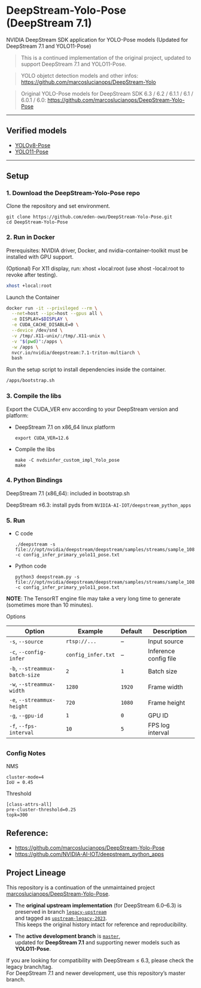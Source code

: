 # DeepStream-Yolo-Pose (DeepStream 7.1)

NVIDIA DeepStream SDK application for YOLO-Pose models (Updated for DeepStream 7.1 and YOLO11-Pose)


> This is a continued implementation of the original project, updated to support DeepStream 7.1 and YOLO11-Pose.

> YOLO objetct detection models and other infos: https://github.com/marcoslucianops/DeepStream-Yolo

> Original YOLO-Pose models for DeepStream SDK 6.3 / 6.2 / 6.1.1 / 6.1 / 6.0.1 / 6.0: https://github.com/marcoslucianops/DeepStream-Yolo-Pose

---

## Verified models

* [YOLOv8-Pose](https://github.com/ultralytics/ultralytics)
* [YOLO11-Pose](https://github.com/ultralytics/ultralytics)

---

## Setup

### 1. Download the DeepStream-Yolo-Pose repo

Clone the repository and set environment.

```
git clone https://github.com/eden-owo/DeepStream-Yolo-Pose.git
cd DeepStream-Yolo-Pose
```

### 2. Run in Docker
Prerequisites: NVIDIA driver, Docker, and nvidia-container-toolkit must be installed with GPU support.

(Optional) For X11 display, run: xhost +local:root (use xhost -local:root to revoke after testing).
```bash
xhost +local:root
```

Launch the Container
```bash
docker run -it --privileged --rm \
  --net=host --ipc=host --gpus all \
  -e DISPLAY=$DISPLAY \
  -e CUDA_CACHE_DISABLE=0 \
  --device /dev/snd \
  -v /tmp/.X11-unix/:/tmp/.X11-unix \
  -v "$(pwd)":/apps \
  -w /apps \
  nvcr.io/nvidia/deepstream:7.1-triton-multiarch \
  bash
```

Run the setup script to install dependencies inside the container.

```bash
/apps/bootstrap.sh
```

### 3. Compile the libs

Export the CUDA_VER env according to your DeepStream version and platform:

* DeepStream 7.1 on x86_64 linux platform

  ```
  export CUDA_VER=12.6
  ```

* Compile the libs

  ```
  make -C nvdsinfer_custom_impl_Yolo_pose
  make
  ```

### 4. Python Bindings

  DeepStream 7.1 (x86_64): included in bootstrap.sh

  DeepStream ≤6.3: install pyds from  `NVIDIA-AI-IOT/deepstream_python_apps` 



### 5. Run

* C code

  ```
  ./deepstream -s file:///opt/nvidia/deepstream/deepstream/samples/streams/sample_1080p_h264.mp4 -c config_infer_primary_yolo11_pose.txt
  ```

* Python code

  ```
  python3 deepstream.py -s file:///opt/nvidia/deepstream/deepstream/samples/streams/sample_1080p_h264.mp4 -c config_infer_primary_yolo11_pose.txt
  ```

**NOTE**: The TensorRT engine file may take a very long time to generate (sometimes more than 10 minutes).

Options

| Option | Example | Default | Description |
|--------|---------|---------|-------------|
| `-s`, `--source` | `rtsp://...` | – | Input source |
| `-c`, `--config-infer` | `config_infer.txt` | – | Inference config file |
| `-b`, `--streammux-batch-size` | `2` | `1` | Batch size |
| `-w`, `--streammux-width` | `1280` | `1920` | Frame width |
| `-e`, `--streammux-height` | `720` | `1080` | Frame height |
| `-g`, `--gpu-id` | `1` | `0` | GPU ID |
| `-f`, `--fps-interval` | `10` | `5` | FPS log interval |

##

### Config Notes

NMS
```
cluster-mode=4
IoU = 0.45
```

Threshold
```
[class-attrs-all]
pre-cluster-threshold=0.25
topk=300
```

## Reference: 
* https://github.com/marcoslucianops/DeepStream-Yolo-Pose
* https://github.com/NVIDIA-AI-IOT/deepstream_python_apps

## Project Lineage

This repository is a continuation of the unmaintained project  
[marcoslucianops/DeepStream-Yolo-Pose](https://github.com/marcoslucianops/DeepStream-Yolo-Pose).

- The **original upstream implementation** (for DeepStream 6.0–6.3) is preserved in branch [`legacy-upstream`](https://github.com/eden-owo/DeepStream-Yolo-Pose/tree/legacy-upstream)  
  and tagged as [`upstream-legacy-2023`](https://github.com/eden-owo/DeepStream-Yolo-Pose/releases/tag/upstream-legacy-2023).  
  This keeps the original history intact for reference and reproducibility.

- The **active development branch** is [`master`](https://github.com/eden-owo/DeepStream-Yolo-Pose/tree/master),  
  updated for **DeepStream 7.1** and supporting newer models such as **YOLO11-Pose**.

If you are looking for compatibility with DeepStream ≤ 6.3, please check the legacy branch/tag.  
For DeepStream 7.1 and newer development, use this repository’s master branch.
